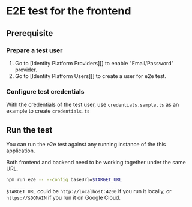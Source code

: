 
# E2E test for the frontend

## Prerequisite

### Prepare a test user

1. Go to [Identity Platform Providers][] to enable "Email/Password" provider.
1. Go to [Identity Platform Users][] to create a user for e2e test.

### Configure test credentials

With the credentials of the test user, use `credentials.sample.ts` as an
example to create `credentials.ts`

## Run the test

You can run the e2e test against any running instance of the this application.

Both frontend and backend need to be working together under the same URL.

```bash
npm run e2e -- --config baseUrl=$TARGET_URL
```

`$TARGET_URL` could be `http://localhost:4200` if you run it locally,
or `https://$DOMAIN` if you run it on Google Cloud.
